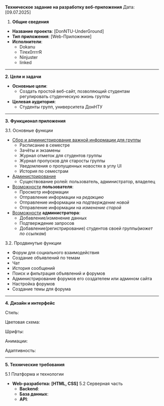 **Техническое задание на разработку веб-приложения**
Дата: [09.07.2025]

1. **Общие сведения**
- **Название проекта**: [DonNTU-UnderGround]
- **Тип приложения**: [Web-Приложение]
- **Исполнители**:
	- Dokanu
	- Tirex0rrrrR
	- Ninjuster
	- linked
  
 ---
**2. Цели и задачи**
-  **Основные цели**:
	- Создать простой веб-сайт, позволяющий студентам регулировать студенческую жизнь группы
-    **Целевая аудитория**:
	 - Студенты групп, университета ДонНТУ
---
**3.** **Функционал приложения**

3.1. Основные функции
- <u>Сбор и администрирование важной информации для группы</u>
	- Расписание в семестре
	- Зачёты и экзамены
	- Журнал отметок для студентов группы
	- Журнал пропусков для старосты группы
	- Уведомления о пропущенных новостях в углу UI
	- История по семестрам
- <u>Администрирование</u>
	- Существование ролей: пользователь, администратор, владелец
 - <u>Возможности</u> **пользователя**:
	- Просмотр информации
	- Отправление информации на *редакцию*
	- Отправление информации на *подтверждение новой*
	- Отправление информации на *изменение старой*
- <u>Возможности</u> **администратора**:
	- Добавление/изменение данных
	- Подтверждение запросов
	- Добавление(регистрирование) студентов своей группы(*может по ссылкам*)

3.2. Продвинутые функции

- Форум для социального взаимодействия
- Создание объявлений по темам
- Чат
- История сообщений
- Поиск и фильтрация объявлений и форумов
- Администрирование форумов его создателем или админом сайта
- Настройка форумов
- Создание темы для форума
 ---
 
**4. Дизайн и интерфейс**

Стиль:

Цветовая схема:

Шрифты:

Анимации:

Адаптивность:
 
---
**5. Технические требования**
 
5.1 Платформа и технологии
 
- **Web-разработка: [HTML, CSS]**
5.2 Серверная часть
   - **Backend**:
   - **База данных**:
   - **API**:
